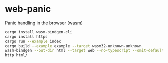 # web-panic
Panic handling in the browser (wasm)

```bash
cargo install wasm-bindgen-cli
cargo install https
cargo run --example index
cargo build --example example --target wasm32-unknown-unknown
wasm-bindgen --out-dir html --target web --no-typescript --omit-default-module-path target/wasm32-unknown-unknown/debug/examples/example.wasm
http html/
```
